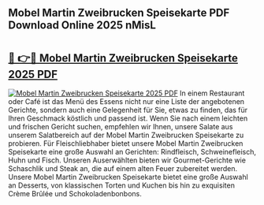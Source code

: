 ## Mobel Martin Zweibrucken Speisekarte PDF Download Online 2025 nMisL

# <h2><a href="http://gccr8p.nevu.top/?p=Mobel+Martin+Zweibrucken+Speisekarte">🔗 👉🔴 Mobel Martin Zweibrucken Speisekarte 2025 PDF</a></h2>

[![Mobel Martin Zweibrucken Speisekarte 2025 PDF](https://i.imgur.com/dBaPXMq.png)](http://gccr8p.nevu.top/?p=Mobel+Martin+Zweibrucken+Speisekarte)
In einem Restaurant oder Café ist das Menü des Essens nicht nur eine Liste der angebotenen Gerichte, sondern auch eine Gelegenheit für Sie, etwas zu finden, das für Ihren Geschmack köstlich und passend ist. Wenn Sie nach einem leichten und frischen Gericht suchen, empfehlen wir Ihnen, unsere Salate aus unserem Salatbereich auf der Mobel Martin Zweibrucken Speisekarte zu probieren. Für Fleischliebhaber bietet unsere Mobel Martin Zweibrucken Speisekarte eine große Auswahl an Gerichten: Rindfleisch, Schweinefleisch, Huhn und Fisch. Unseren Auserwählten bieten wir Gourmet-Gerichte wie Schaschlik und Steak an, die auf einem alten Feuer zubereitet werden. Unsere Mobel Martin Zweibrucken Speisekarte bietet eine große Auswahl an Desserts, von klassischen Torten und Kuchen bis hin zu exquisiten Crème Brûlée und Schokoladenbonbons.
